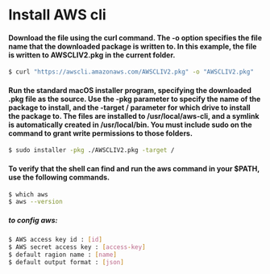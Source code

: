 # Install AWS cli

#### Download the file using the curl command. The -o option specifies the file name that the downloaded package is written to. In this example, the file is written to AWSCLIV2.pkg in the current folder.

```bash
$ curl "https://awscli.amazonaws.com/AWSCLIV2.pkg" -o "AWSCLIV2.pkg"
```

#### Run the standard macOS installer program, specifying the downloaded .pkg file as the source. Use the -pkg parameter to specify the name of the package to install, and the -target / parameter for which drive to install the package to. The files are installed to /usr/local/aws-cli, and a symlink is automatically created in /usr/local/bin. You must include sudo on the command to grant write permissions to those folders.
```bash
$ sudo installer -pkg ./AWSCLIV2.pkg -target /
```

#### To verify that the shell can find and run the aws command in your $PATH, use the following commands.
```bash
$ which aws
$ aws --version
```

##### to config aws: 
```bash
$ AWS access key id : [id]
$ AWS secret access key : [access-key]
$ default ragion name : [name]
$ default output format : [json]
```

